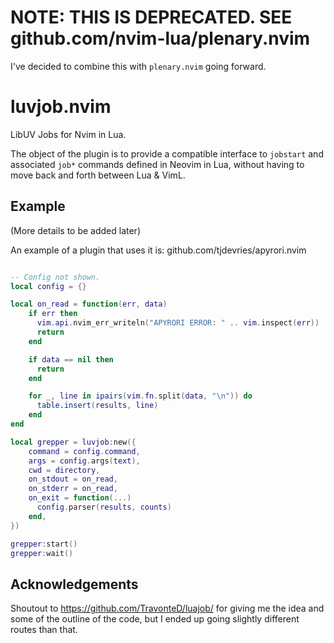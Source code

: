# NOTE: THIS IS DEPRECATED. SEE github.com/nvim-lua/plenary.nvim

I've decided to combine this with `plenary.nvim` going forward.

# luvjob.nvim

LibUV Jobs for Nvim in Lua.

The object of the plugin is to provide a compatible interface to `jobstart` and associated `job*` commands defined in Neovim in Lua, without having to move back and forth between Lua & VimL.


## Example

(More details to be added later)

An example of a plugin that uses it is: github.com/tjdevries/apyrori.nvim

```lua

-- Config not shown.
local config = {}

local on_read = function(err, data)
    if err then
      vim.api.nvim_err_writeln("APYRORI ERROR: " .. vim.inspect(err))
      return
    end

    if data == nil then
      return
    end

    for _, line in ipairs(vim.fn.split(data, "\n")) do
      table.insert(results, line)
    end
end

local grepper = luvjob:new({
    command = config.command,
    args = config.args(text),
    cwd = directory,
    on_stdout = on_read,
    on_stderr = on_read,
    on_exit = function(...)
      config.parser(results, counts)
    end,
})

grepper:start()
grepper:wait()

```


## Acknowledgements

Shoutout to https://github.com/TravonteD/luajob/ for giving me the idea and some of the outline of the code, but I ended up going slightly different routes than that.
